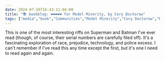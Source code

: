 ```yaml
---
date: 2024-07-26T16:43:11-04:00
title: "📚 bookblog: ❤️❤️❤️❤️❤️ for Model Minority, by Cory Doctorow"
tags: ["media","book","Communities","Model Minority","Cory Doctorow","Radicalized (collection)","Superman","Batman","predictive policing","police brutality","police technology"]
---
```


This is one of the most interesting riffs on Superman and Batman I've ever read (though, of course, their serial numbers are carefully filed off). It's a fascinating exploration of race, prejudice, technology, and police excess. I can't remember if I've read this any time except the first, but it's one I need to read again and again.